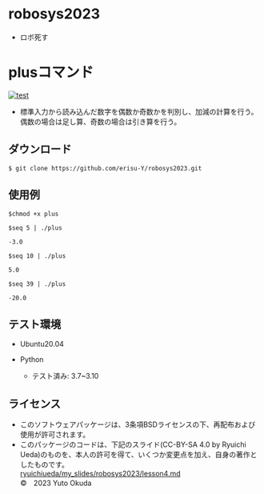 # robosys2023
* ロボ死す
# plusコマンド
[![test](https://github.com/erisu-Y/robosys2023/actions/workflows/test.yml/badge.svg)](https://github.com/erisu-Y/robosys2023/actions)

* 標準入力から読み込んだ数字を偶数か奇数かを判別し、加減の計算を行う。偶数の場合は足し算、奇数の場合は引き算を行う。

## ダウンロード
`$ git clone https://github.com/erisu-Y/robosys2023.git`

## 使用例

```
$chmod +x plus

$seq 5 | ./plus

-3.0

$seq 10 | ./plus

5.0

$seq 39 | ./plus

-20.0
```

## テスト環境
* Ubuntu20.04

* Python
  * テスト済み: 3.7~3.10

## ライセンス
* このソフトウェアパッケージは、3条項BSDライセンスの下、再配布および使用が許可されます。  
* このパッケージのコードは、下記のスライド(CC-BY-SA 4.0 by Ryuichi Ueda)のものを、本人の許可を得て、いくつか変更点を加え、自身の著作としたものです。  
[ryuichiueda/my_slides/robosys2023/lesson4.md](https://github.com/ryuichiueda/my_slides/tree/master/robosys_2022)  
©　2023 Yuto Okuda
